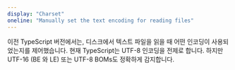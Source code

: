 ```yaml
---
display: "Charset"
oneline: "Manually set the text encoding for reading files"
---
```


이전 TypeScript 버전에서는, 디스크에서 텍스트 파일을 읽을 때 어떤 인코딩이 사용되었는지를 제어했습니다.
현재 TypeScript는 UTF-8 인코딩을 전제로 합니다. 하지만 UTF-16 (BE 와 LE) 또는 UTF-8 BOMs도 정확하게 감지합니다.
